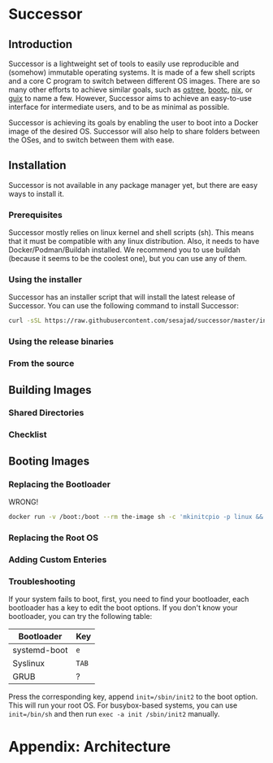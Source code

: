 # Successor

## Introduction

Successor is a lightweight set of tools to easily use reproducible and (somehow) immutable operating systems. It is made of a few shell scripts and a core C program to switch between different OS images. There are so many other efforts to achieve similar goals, such as [ostree](), [bootc](), [nix](), or [guix]() to name a few. However, Successor aims to achieve an easy-to-use interface for intermediate users, and to be as minimal as possible.

Successor is achieving its goals by enabling the user to boot into a Docker image of the desired OS. Successor will also help to share folders between the OSes, and to switch between them with ease.

## Installation

Successor is not available in any package manager yet, but there are easy ways to install it.

### Prerequisites

Successor mostly relies on linux kernel and shell scripts (sh). This means that it must be compatible with any linux distribution. Also, it needs to have Docker/Podman/Buildah installed. We recommend you to  use buildah (because it seems to be the coolest one), but you can use any of them.

### Using the installer

Successor has an installer script that will install the latest release of Successor. You can use the following command to install Successor:

```bash
curl -sSL https://raw.githubusercontent.com/sesajad/successor/master/install.sh | sudo sh
```

### Using the release binaries

### From the source

## Building Images

### Shared Directories

### Checklist

## Booting Images

### Replacing the Bootloader

WRONG!

```bash
docker run -v /boot:/boot --rm the-image sh -c 'mkinitcpio -p linux && bootctl --path=/boot install'
```

### Replacing the Root OS

### Adding Custom Enteries

### Troubleshooting

If your system fails to boot, first, you need to find your bootloader, each bootloader has a key to edit the boot options. If you don't know your bootloader, you can try the following table:

| Bootloader | Key |
|------------|-----|
| systemd-boot | `e` |
| Syslinux | `TAB` |
| GRUB | ? |

Press the corresponding key, append `init=/sbin/init2` to the boot option. This will run your root OS. For busybox-based systems, you can use `init=/bin/sh` and then run `exec -a init /sbin/init2` manually.

# Appendix: Architecture

